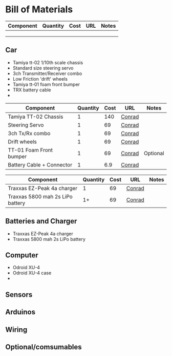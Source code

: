 # Bill of Materials
| Component| Quantity | Cost | URL | Notes |
| --- | --- | --- | --- | --- |
| | | | | |
| | | | | |
| | | | | |



## Car
 - Tamiya tt-02 1/10th scale chassis
 - Standard size steering servo
 - 3ch Transmitter/Receiver combo
 - Low Friction 'drift' wheels
 - Tamiya tt-01 foam front bumper
 - TRX battery cable
 - 
| Component| Quantity | Cost | URL | Notes |
| --- | --- | --- | --- | --- |
|Tamiya TT-02 Chassis |1|140| [Conrad](https://www.conrad.nl/p/tamiya-tt-02-toyota-gazoo-yaris-wrt-brushed-110-rc-auto-elektro-straatmodel-4wd-bouwpakket-1876796) | |
|Steering Servo |1|69|[Conrad](https://www.conrad.nl/p/hitec-standaard-servo-hs-311-analoge-servo-materiaal-aandrijving-polyamide-stekkersysteem-jr-209893)| |
|3ch Tx/Rx combo|1|69|[Conrad](https://www.conrad.nl/p/carson-modellsport-reflex-wheel-start-rc-pistoolzender-24-ghz-aantal-kanalen-3-incl-ontvanger-1920203) | |
|Drift wheels|1|69|[Conrad](https://www.conrad.nl/p/reely-110-straatmodel-complete-wielen-drift-y-spaken-groen-1-stuks-2226537)| |
|TT-01 Foam Front bumper|1|69|[Conrad](https://www.conrad.nl/p/tamiya-53683-reserveonderdeel-bumper-1498380)|Optional|
|Battery Cable + Connector|1|6.9|[Conrad](https://www.conrad.nl/p/accu-kabel-1x-trx-stekker-1x-open-kabeleinde-3000-cm-40-mm-modelcraft-208481)| |

| Component| Quantity | Cost | URL | Notes |
| --- | --- | --- | --- | --- |
|Traxxas EZ-Peak 4a charger|1|69|[Conrad](https://www.conrad.nl/p/traxxas-ez-peak-plus-4a-multifunctionele-modelbouwlader-100-v-230-v-4-a-1969902)| |
|Traxxas 5800 mah 2s LiPo battery|1+|69|[Conrad](https://www.conrad.nl/p/traxxas-lipo-accupack-74-v-5800-mah-aantal-cellen-2-25-c-box-hardcase-traxxas-id-1432751)||




## Batteries and Charger
  - Traxxas EZ-Peak 4a charger
  - Traxxas 5800 mah 2s LiPo battery

## Computer
  - Odroid XU-4
  - Odroid XU-4 case
  - 

## Sensors

## Arduinos

## Wiring

## Optional/comsumables
